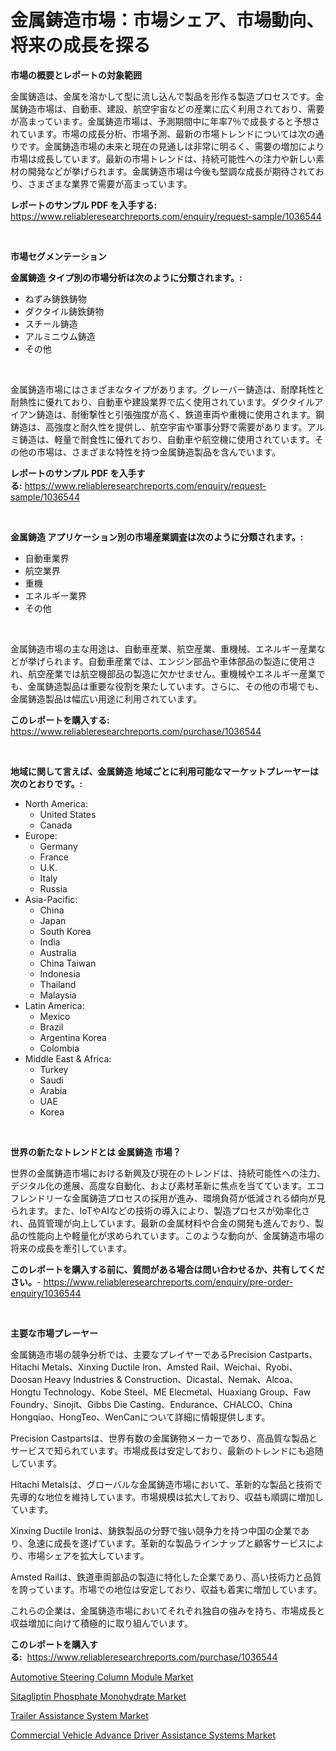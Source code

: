 <p><h1>金属鋳造市場：市場シェア、市場動向、将来の成長を探る</h1></p><p><strong>市場の概要とレポートの対象範囲</strong></p>
<p><p>金属鋳造は、金属を溶かして型に流し込んで製品を形作る製造プロセスです。金属鋳造市場は、自動車、建設、航空宇宙などの産業に広く利用されており、需要が高まっています。金属鋳造市場は、予測期間中に年率7％で成長すると予想されています。市場の成長分析、市場予測、最新の市場トレンドについては次の通りです。金属鋳造市場の未来と現在の見通しは非常に明るく、需要の増加により市場は成長しています。最新の市場トレンドは、持続可能性への注力や新しい素材の開発などが挙げられます。金属鋳造市場は今後も堅調な成長が期待されており、さまざまな業界で需要が高まっています。</p></p>
<p><strong>レポートのサンプル PDF を入手する:</strong> <a href="https://www.reliableresearchreports.com/enquiry/request-sample/1036544">https://www.reliableresearchreports.com/enquiry/request-sample/1036544</a></p>
<p>&nbsp;</p>
<p><strong>市場セグメンテーション</strong></p>
<p><strong>金属鋳造 タイプ別の市場分析は次のように分類されます。:</strong></p>
<p><ul><li>ねずみ鋳鉄鋳物</li><li>ダクタイル鋳鉄鋳物</li><li>スチール鋳造</li><li>アルミニウム鋳造</li><li>その他</li></ul></p>
<p>&nbsp;</p>
<p><p>金属鋳造市場にはさまざまなタイプがあります。グレーバー鋳造は、耐摩耗性と耐熱性に優れており、自動車や建設業界で広く使用されています。ダクタイルアイアン鋳造は、耐衝撃性と引張強度が高く、鉄道車両や重機に使用されます。鋼鋳造は、高強度と耐久性を提供し、航空宇宙や軍事分野で需要があります。アルミ鋳造は、軽量で耐食性に優れており、自動車や航空機に使用されています。その他の市場は、さまざまな特性を持つ金属鋳造製品を含んでいます。</p></p>
<p><strong>レポートのサンプル PDF を入手する:</strong>&nbsp;<a href="https://www.reliableresearchreports.com/enquiry/request-sample/1036544">https://www.reliableresearchreports.com/enquiry/request-sample/1036544</a></p>
<p>&nbsp;</p>
<p><strong> 金属鋳造 アプリケーション別の市場産業調査は次のように分類されます。:</strong></p>
<p><ul><li>自動車業界</li><li>航空業界</li><li>重機</li><li>エネルギー業界</li><li>その他</li></ul></p>
<p>&nbsp;</p>
<p><p>金属鋳造市場の主な用途は、自動車産業、航空産業、重機械、エネルギー産業などが挙げられます。自動車産業では、エンジン部品や車体部品の製造に使用され、航空産業では航空機部品の製造に欠かせません。重機械やエネルギー産業でも、金属鋳造製品は重要な役割を果たしています。さらに、その他の市場でも、金属鋳造製品は幅広い用途に利用されています。</p></p>
<p><strong>このレポートを購入する:</strong>&nbsp; <a href="https://www.reliableresearchreports.com/purchase/1036544">https://www.reliableresearchreports.com/purchase/1036544</a></p>
<p>&nbsp;</p>
<p><strong>地域に関して言えば、金属鋳造 地域ごとに利用可能なマーケットプレーヤーは次のとおりです。:</strong></p>
<p><ul>
    <li>
        North America:
        <ul>
            <li>United States</li>
            <li>Canada</li>
        </ul>
    </li>
    <li>
        Europe:
        <ul>
            <li>Germany</li>
            <li>France</li>
            <li>U.K.</li>
            <li>Italy</li>
            <li>Russia</li>
        </ul>
    </li>
    <li>
        Asia-Pacific:
        <ul>
            <li>China</li>
            <li>Japan</li>
            <li>South Korea</li>
            <li>India</li>
            <li>Australia</li>
            <li>China Taiwan</li>
            <li>Indonesia</li>
            <li>Thailand</li>
            <li>Malaysia</li>
        </ul>
    </li>
    <li>
        Latin America:
        <ul>
            <li>Mexico</li>
            <li>Brazil</li>
            <li>Argentina Korea</li>
            <li>Colombia</li>
        </ul>
    </li>
    <li>
        Middle East & Africa:
        <ul>
            <li>Turkey</li>
            <li>Saudi</li>
            <li>Arabia</li>
            <li>UAE</li>
            <li>Korea</li>
        </ul>
    </li>
    </ul></p>
<p>&nbsp;</p>
<p><strong>世界の新たなトレンドとは 金属鋳造 市場？</strong></p>
<p><p>世界の金属鋳造市場における新興及び現在のトレンドは、持続可能性への注力、デジタル化の進展、高度な自動化、および素材革新に焦点を当てています。エコフレンドリーな金属鋳造プロセスの採用が進み、環境負荷が低減される傾向が見られます。また、IoTやAIなどの技術の導入により、製造プロセスが効率化され、品質管理が向上しています。最新の金属材料や合金の開発も進んでおり、製品の性能向上や軽量化が求められています。このような動向が、金属鋳造市場の将来の成長を牽引しています。</p></p>
<p><strong>このレポートを購入する前に、質問がある場合は問い合わせるか、共有してください。</strong>- <a href="https://www.reliableresearchreports.com/enquiry/pre-order-enquiry/1036544">https://www.reliableresearchreports.com/enquiry/pre-order-enquiry/1036544</a></p>
<p>&nbsp;</p>
<p><strong>主要な市場プレーヤー</strong></p>
<p><p>金属鋳造市場の競争分析では、主要なプレイヤーであるPrecision Castparts、Hitachi Metals、Xinxing Ductile Iron、Amsted Rail、Weichai、Ryobi、Doosan Heavy Industries & Construction、Dicastal、Nemak、Alcoa、Hongtu Technology、Kobe Steel、ME Elecmetal、Huaxiang Group、Faw Foundry、Sinojit、Gibbs Die Casting、Endurance、CHALCO、China Hongqiao、HongTeo、WenCanについて詳細に情報提供します。</p><p>Precision Castpartsは、世界有数の金属鋳物メーカーであり、高品質な製品とサービスで知られています。市場成長は安定しており、最新のトレンドにも追随しています。</p><p>Hitachi Metalsは、グローバルな金属鋳造市場において、革新的な製品と技術で先導的な地位を維持しています。市場規模は拡大しており、収益も順調に増加しています。</p><p>Xinxing Ductile Ironは、鋳鉄製品の分野で強い競争力を持つ中国の企業であり、急速に成長を遂げています。革新的な製品ラインナップと顧客サービスにより、市場シェアを拡大しています。</p><p>Amsted Railは、鉄道車両部品の製造に特化した企業であり、高い技術力と品質を誇っています。市場での地位は安定しており、収益も着実に増加しています。</p><p>これらの企業は、金属鋳造市場においてそれぞれ独自の強みを持ち、市場成長と収益増加に向けて積極的に取り組んでいます。</p></p>
<p><strong>このレポートを購入する:</strong>&nbsp;&nbsp;<a href="https://www.reliableresearchreports.com/purchase/1036544">https://www.reliableresearchreports.com/purchase/1036544</a></p>
<p><p><a href="https://lydian-appliance-61d.notion.site/Automotive-Steering-Column-Module-Market-Size-Global-Industry-Overview-Market-Segmentation-and-For-9dce0e516123422b9610cb0a631d1aba">Automotive Steering Column Module Market</a></p><p><a href="https://github.com/Sherrillcrooksxa8i18ucf2m/Market-Research-Report-List-1/blob/main/sitagliptin-phosphate-monohydrate-market.md">Sitagliptin Phosphate Monohydrate Market</a></p><p><a href="https://view.publitas.com/reportprime-1/decoding-the-trailer-assistance-system-market-a-deep-dive-into-the-latest-market-trends-market-segmentation-and-competitive-analysis/">Trailer Assistance System Market</a></p><p><a href="https://view.publitas.com/reportprime-1/commercial-vehicle-advance-driver-assistance-systems-market-provides-a-comprehensive-analysis-including-a-macro-overview-of-the-market-as-well-as-micro-details-such-as-market-size-and-competitive-landscape/">Commercial Vehicle Advance Driver Assistance Systems Market</a></p></p>